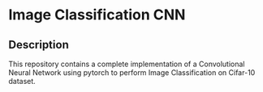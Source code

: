 # Image Classification CNN

## Description

This repository contains a complete implementation of a Convolutional Neural Network using pytorch to perform Image Classification on Cifar-10 dataset.
